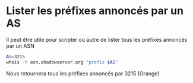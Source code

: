 # Lister les préfixes annoncés par un AS

Il peut être utile pour scripter ou autre de lister tous les préfixes
annoncés par un ASN

```bash
AS=3215
whois -h asn.shadowserver.org "prefix $AS"
```

Nous retournera tous les préfixes annoncés par 3215 (Orange)
